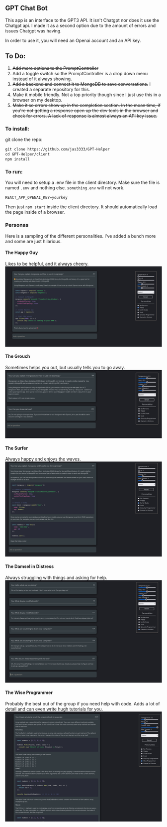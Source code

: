 ## GPT Chat Bot

This app is an interface to the GPT3 API. It isn't Chatgpt nor does it use the Chatgpt api.
I made it as a second option due to the amount of errors and issues Chatgpt was having.

In order to use it, you will need an Openai account and an API key.

## To Do:

1. ~~Add more options to the PromptController~~
2. Add a toggle switch so the PromptController is a drop down menu instead of it always showing.
3. ~~Add a backend and connect it to MongoDB to save conversations.~~
   I created a separate repository for this.
4. Make it mobile friendly. Not a top priority though since I just use this in a browser on my desktop.
5. ~~Make it so errors show up in the completion section. In the mean time, if you're not getting a response open
   up the dev tools in the browser and check for errors. A lack of response is almost always an API key issue.~~

### To install:

git clone the repo:

```
git clone https://github.com/jas3333/GPT-Helper
cd GPT-Helper/client
npm install
```

### To run:

You will need to setup a .env file in the client directory. Make sure the file is named `.env` and nothing else.
`something.env` will not work.

```
REACT_APP_OPENAI_KEY=yourkey
```

Then just `npm start` inside the client directory. It should automatically load the page inside of a browser.

### Personas

Here is a sampling of the different personalities. I've added a bunch more and some are just hilarious.

#### The Happy Guy

Likes to be helpful, and it always cheery.
![](images/happy.png)

#### The Grouch

Sometimes helps you out, but usually tells you to go away.
![](images/grouch.png)

#### The Surfer

Always happy and enjoys the waves.
![](images/surfer.png)

#### The Damsel in Distress

Always struggling with things and asking for help.
![](images/damsel.png)

#### The Wise Programmer

Probably the best out of the group if you need help with code. Adds a lot of detail and can even write hugh tutorials for you.
![](images/wise.png)
